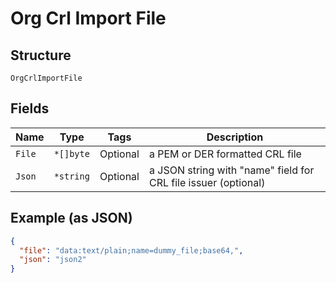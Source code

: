 
# Org Crl Import File

## Structure

`OrgCrlImportFile`

## Fields

| Name | Type | Tags | Description |
|  --- | --- | --- | --- |
| `File` | `*[]byte` | Optional | a PEM or DER formatted CRL file |
| `Json` | `*string` | Optional | a JSON string with "name" field for CRL file issuer (optional) |

## Example (as JSON)

```json
{
  "file": "data:text/plain;name=dummy_file;base64,",
  "json": "json2"
}
```

